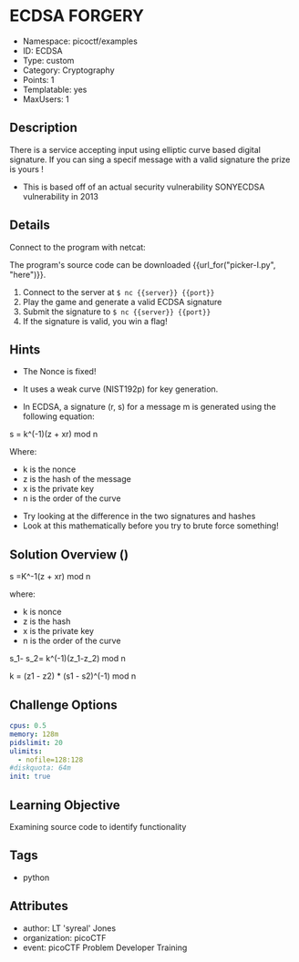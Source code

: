 # ECDSA FORGERY

- Namespace: picoctf/examples
- ID: ECDSA
- Type: custom
- Category: Cryptography
- Points: 1
- Templatable: yes
- MaxUsers: 1

## Description

There is a service accepting input using elliptic curve based digital signature. If you can sing a specif message with a valid signature the prize is yours ! 

* This is based off of an actual security vulnerability SONYECDSA vulnerability in 2013

## Details

Connect to the program with netcat:



The program's source code can be downloaded {{url_for("picker-I.py", "here")}}.

1. Connect to the server at `$ nc {{server}} {{port}}`
2. Play the game and generate a valid ECDSA signature 
3. Submit the signature to  `$ nc {{server}} {{port}}`
4. If the signature is valid, you win a flag!




## Hints


* The Nonce is fixed!
* It uses a weak curve (NIST192p) for key generation.

* In ECDSA, a signature (r, s) for a message m is generated using the following equation:

s = k^(-1)(z + xr) mod n

Where:
- k is the nonce
- z is the hash of the message
- x is the private key
- n is the order of the curve

* Try looking at the difference in the two signatures and hashes 
* Look at this mathematically before you try to brute force something!


## Solution Overview ()

s =K^-1(z + xr) mod n

where: 
* k is nonce
* z is the hash
* x is the private key 
* n is the order of the curve 

s_1- s_2= k^(-1)(z_1-z_2) mod n 

k = (z1 - z2) * (s1 - s2)^(-1) mod n 



## Challenge Options

```yaml
cpus: 0.5
memory: 128m
pidslimit: 20
ulimits:
  - nofile=128:128
#diskquota: 64m
init: true
```

## Learning Objective

Examining source code to identify functionality

## Tags

- python

## Attributes

- author: LT 'syreal' Jones
- organization: picoCTF
- event: picoCTF Problem Developer Training
